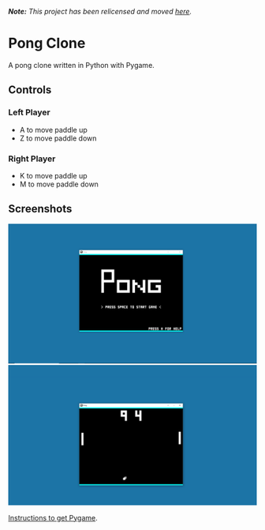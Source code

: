 ***Note:** This project has been relicensed and moved [here](https://github.com/wildp/trivial-stuff/blob/master/pong-clone).*

# Pong Clone
A pong clone written in Python with Pygame.


## Controls
### Left Player
* A to move paddle up
* Z to move paddle down

### Right Player
* K to move paddle up
* M to move paddle down

## Screenshots

![Main Menu](/Screenshots/main-menu.png?raw=true "Main Menu")
![In Game](/Screenshots/in-game.png?raw=true "In Game")

[Instructions to get Pygame](https://www.pygame.org/wiki/GettingStarted "GettingStarted — pygame wiki").
